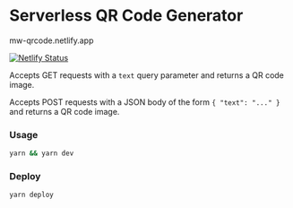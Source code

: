 # Serverless QR Code Generator

mw-qrcode.netlify.app

[![Netlify Status](https://api.netlify.com/api/v1/badges/0c53510c-8a5b-460f-a70f-65796e87ca5a/deploy-status)](https://app.netlify.com/sites/creative-bublanina-ffd1e1/deploys)

Accepts GET requests with a `text` query parameter and returns a QR code image.

Accepts POST requests with a JSON body of the form `{ "text": "..." }` and returns a QR code image.

### Usage

```bash
yarn && yarn dev
```

### Deploy

```bash
yarn deploy
```
